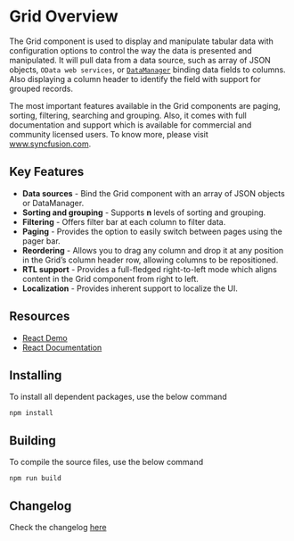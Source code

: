 # Grid Overview

The Grid component is used to display and manipulate tabular data with configuration options to control the way the data is presented and manipulated.
It will pull data from a data source, such as array of JSON objects, `OData web services`, or [`DataManager`](http://ej2.syncfusion.com/react/documentation/data/api-dataManager.html) binding data fields to columns.
Also displaying a column header to identify the field with support for grouped records.

The most important features available in the Grid components are paging, sorting, filtering, searching and grouping.
Also, it comes with full documentation and support which is available for commercial and community licensed users. To know more, please visit www.syncfusion.com. 

## Key Features

* **Data sources** - Bind the Grid component with an array of JSON objects or DataManager.
* **Sorting and grouping** - Supports **n** levels of sorting and grouping.
* **Filtering** - Offers filter bar at each column to filter data.
* **Paging** - Provides the option to easily switch between pages using the pager bar.
* **Reordering** - Allows you to drag any column and drop it at any position in the Grid’s column header row, allowing columns to be repositioned.
* **RTL support** - Provides a full-fledged right-to-left mode which aligns content in the Grid component from right to left.
* **Localization** - Provides inherent support to localize the UI.

## Resources
* [React Demo](http://ej2.syncfusion.com/react/demos/#/grid/default)
* [React Documentation](http://ej2.syncfusion.com/react/documentation/grid/)

## Installing

To install all dependent packages, use the below command

```
npm install
```

## Building

To compile the source files, use the below command

```
npm run build
```
## Changelog

Check the changelog [here](https://github.com/syncfusion/ej2-react-grids/blob/master/CHANGELOG.md)